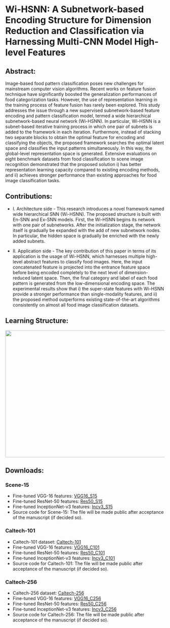 # Wi-HSNN: A Subnetwork-based Encoding Structure for Dimension Reduction and Classification via Harnessing Multi-CNN Model High-level Features

## Abstract:
Image-based food pattern classification poses new challenges for mainstream computer vision algorithms. Recent works on feature fusion technique have significantly boosted the generalization performances of food categorization tasks. However, the use of representation learning in the training process of feature fusion has rarely been explored. This study addresses the issue through a new supervised subnetwork-based feature encoding and pattern classification model, termed a wide hierarchical subnetwork-based neural network (Wi-HSNN). In particular, Wi-HSNN is a subnet-based iterative training process in which one pair of subnets is added to the framework in each iteration. Furthermore, instead of stacking two separate blocks to obtain the optimal feature for encoding and classifying the objects, the proposed framework searches the optimal latent space and classifies the input patterns simultaneously. In this way, the global-level representation space is generated. Extensive evaluations on eight benchmark datasets from food classification to scene image recognition demonstrated that the proposed solution i) has better representation learning capacity compared to existing encoding methods, and ii) achieves stronger performance than existing approaches for food image classification tasks.

## Contributions:
* I. Architecture side -  This research introduces a novel framework named wide hierarchical SNN (Wi-HSNN). The proposed structure is built with En-SNN and Ex-SNN models. First, the Wi-HSNN begins its network with one pair of subnetworks. After the initialization stage, the network itself is gradually be expanded with the add of new subnetwork nodes. In particular, the hidden space is gradually be enriched with the newly added subnets. 

* II. Application side - The key contribution of this paper in terms of its application is the usage of Wi-HSNN, which harnesses multiple high-level abstract features to classify food images. Here, the input concatenated feature is projected into the entrance feature space before being encoded completely to the next level of dimension-reduced latent space. Then, the final category and label of each food pattern is generated from the low-dimensional encoding space. The experimental results show that i) the super-state features with Wi-HSNN provide a stronger performance than single-modality features, and ii) the proposed method outperforms existing state-of-the-art algorithms consistently on almost all food image classification datasets. 

## Learning Structure:

<img src="https://github.com/wandongzhang/Wi-HSNN/blob/master/1.jpg" width="1200" height="400" />

## Downloads:
### Scene-15
* Fine-tuned VGG-16 features: [VGG16_S15](https://drive.google.com/open?id=16Jhzxp2zwXyYXpAEaP_2Pjwxki6HeRZB)
* Fine-tuned ResNet-50 features: [Res50_S15](https://drive.google.com/open?id=1Jb_xdmA9StQLUme3LG_e3_EjlNIM3hiH)
* Fine-tuned InceptionNet-v3 features: [Incv3_S15](https://drive.google.com/open?id=1ku7huEzJ8I99qYKT5gtCG803puMz9kxe)
* Source code for Scene-15: The file will be made public after acceptance of the manuscript (if decided so).
### Caltech-101
* Caltech-101 dataset: [Caltech-101](http://www.vision.caltech.edu/Image_Datasets/Caltech101/#Download)
* Fine-tuned VGG-16 features: [VGG16_C101](https://drive.google.com/open?id=1lKlwxtGF3eMyYwnVtoe8YsmMhcgsCpJN)
* Fine-tuned ResNet-50 features: [Res50_C101](https://drive.google.com/open?id=1F5BUPCQkzR1OmTlx2aID-E-Is6PrWHRZ)
* Fine-tuned InceptionNet-v3 features: [Incv3_C101](https://drive.google.com/open?id=1pFeL9kC8vs9ljmB4JYOxTznSj0MxM6DF)
* Source code for Caltech-101: The file will be made public after acceptance of the manuscript (if decided so).
### Caltech-256
* Caltech-256 dataset: [Caltech-256](http://www.vision.caltech.edu/Image_Datasets/Caltech256/)
* Fine-tuned VGG-16 features: [VGG16_C256](https://drive.google.com/open?id=1u7rY_meYZt5FpHZsHpELMF2tXcwdNhWF)
* Fine-tuned ResNet-50 features: [Res50_C256](https://drive.google.com/open?id=104hhcvC20s4sp0J7TYRRM6VK51a6d83v)
* Fine-tuned InceptionNet-v3 features: [Incv3_C256](https://drive.google.com/open?id=1XIHncWSHRH97TDtxCj2-QvR2KjubMXNh)
* Source code for Caltech-256: The file will be made public after acceptance of the manuscript (if decided so).
